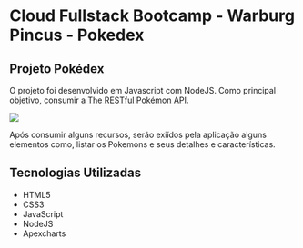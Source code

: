 # Cloud Fullstack Bootcamp - Warburg Pincus - Pokedex

## Projeto Pokédex

O projeto foi desenvolvido em Javascript com NodeJS. 
Como principal objetivo, consumir a <a a href="https://pokeapi.co/" >The RESTful Pokémon API</a>. 

<p><img style= "text-align: center;" src="https://github.com/mballem/js-developer-pokedex/blob/main/video/demo.gif"></p>

Após consumir alguns recursos, serão exiídos pela aplicação alguns elementos 
como, listar os Pokemons e seus detalhes e características.

## Tecnologias Utilizadas
*   HTML5
*   CSS3
*   JavaScript 
*   NodeJS
*   Apexcharts

